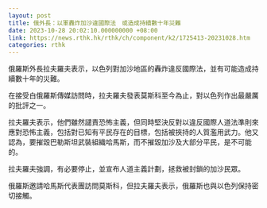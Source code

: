 ```yaml
---
layout: post
title: 俄外長：以軍轟炸加沙違國際法　或造成持續數十年災難
date: 2023-10-28 20:02:10.000000000 +08:00
link: https://news.rthk.hk/rthk/ch/component/k2/1725413-20231028.htm
categories: rthk
---
```


俄羅斯外長拉夫羅夫表示，以色列對加沙地區的轟炸違反國際法，並有可能造成持續數十年的災難。

在接受白俄羅斯傳媒訪問時，拉夫羅夫發表莫斯科至今為止，對以色列作出最嚴厲的批評之一。

拉夫羅夫表示，他們雖然譴責恐怖主義，但同時堅決反對以違反國際人道法準則來應對恐怖主義，包括對已知有平民存在的目標，包括被挾持的人質濫用武力。他又認為，要摧毀巴勒斯坦武裝組織哈馬斯，而不摧毀加沙及大部分平民，是不可能的。

拉夫羅夫強調，有必要停止，並宣布人道主義計劃，拯救被封鎖的加沙民眾。

俄羅斯邀請哈馬斯代表團訪問莫斯科，但拉夫羅夫表示，俄羅斯也與以色列保持密切接觸。

